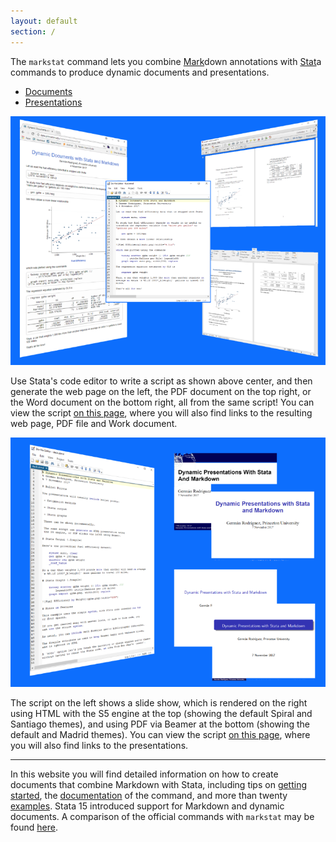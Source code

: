 ```yaml
---
layout: default
section: /
---
```


<div class="lead mb-3 ml-3 pl-3">
 The <code>markstat</code> command lets you combine <u>Mark</u>down
annotations with <u>Stat</u>a commands to produce dynamic documents and
presentations.
</div><!--</div>-->

 <ul class="nav nav-tabs">
    <li class="nav-item">
    <a class="nav-link active" data-bs-toggle="tab" aria-current="page" href="#documents">Documents</a>
    </li>
    <li class="nav-item">
    <a class="nav-link" data-bs-toggle="tab" 
    href="#presentations">Presentations</a>
    </li>      
</ul>
<p></p>

<div class="tab-content">
<div class="tab-pane active" id="documents" markdown="1">

<img src="markstat2docs.png" width="768px" class="img-fluid"/>

Use Stata's code editor to write a script as shown above center,
and then generate the web page on the left, the PDF document on the
top right, or the Word document on the bottom right, all from the same
script! You can view the script [on this page](simpleScript),
where you will also find links to the resulting web page, PDF file and
Work document.

</div>

<div class="tab-pane" id="presentations" markdown="1">

<img src="markstat2slides.png" width="768px" class="img-fluid"/>

The script on the left shows a slide show, which is rendered 
on the right using HTML with the S5 engine at the top 
(showing the default Spiral and Santiago themes), 
and using  PDF via Beamer at the bottom 
(showing the default and Madrid themes).
You can view the script [on this page](presentations), where you
will also find links to the presentations.

</div>
</div>

<hr class="mt-2"/>

In this website you will find detailed information on how to 
create documents that combine Markdown with Stata, including tips
on [getting started](gettingStarted), the [documentation](documentation) 
of the command, and more than twenty [examples](examples).
Stata 15 introduced support for Markdown and dynamic documents. A
comparison of the official commands with `markstat` may be found
[here](stata15).

